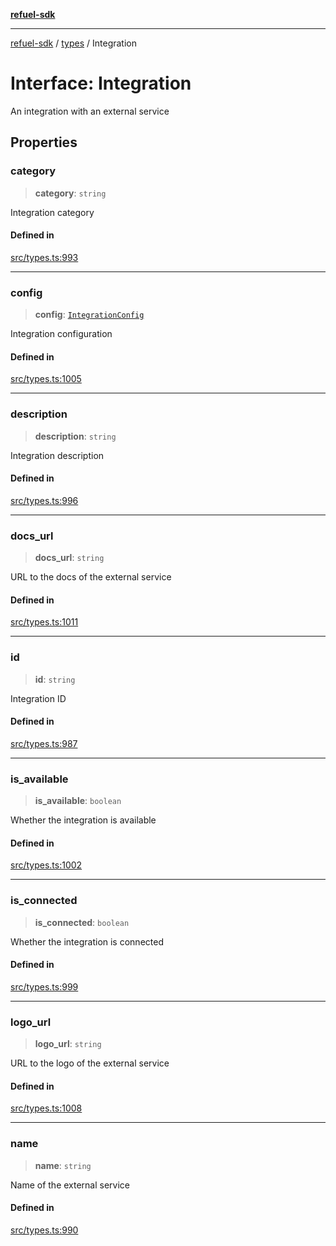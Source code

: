 [**refuel-sdk**](../../README.md)

***

[refuel-sdk](../../modules.md) / [types](../README.md) / Integration

# Interface: Integration

An integration with an external service

## Properties

### category

> **category**: `string`

Integration category

#### Defined in

[src/types.ts:993](https://github.com/refuel-ai/refuel-sdk/blob/992e715e614e75caa11e039ae8b03c5366ed7bea/src/types.ts#L993)

***

### config

> **config**: [`IntegrationConfig`](../type-aliases/IntegrationConfig.md)

Integration configuration

#### Defined in

[src/types.ts:1005](https://github.com/refuel-ai/refuel-sdk/blob/992e715e614e75caa11e039ae8b03c5366ed7bea/src/types.ts#L1005)

***

### description

> **description**: `string`

Integration description

#### Defined in

[src/types.ts:996](https://github.com/refuel-ai/refuel-sdk/blob/992e715e614e75caa11e039ae8b03c5366ed7bea/src/types.ts#L996)

***

### docs\_url

> **docs\_url**: `string`

URL to the docs of the external service

#### Defined in

[src/types.ts:1011](https://github.com/refuel-ai/refuel-sdk/blob/992e715e614e75caa11e039ae8b03c5366ed7bea/src/types.ts#L1011)

***

### id

> **id**: `string`

Integration ID

#### Defined in

[src/types.ts:987](https://github.com/refuel-ai/refuel-sdk/blob/992e715e614e75caa11e039ae8b03c5366ed7bea/src/types.ts#L987)

***

### is\_available

> **is\_available**: `boolean`

Whether the integration is available

#### Defined in

[src/types.ts:1002](https://github.com/refuel-ai/refuel-sdk/blob/992e715e614e75caa11e039ae8b03c5366ed7bea/src/types.ts#L1002)

***

### is\_connected

> **is\_connected**: `boolean`

Whether the integration is connected

#### Defined in

[src/types.ts:999](https://github.com/refuel-ai/refuel-sdk/blob/992e715e614e75caa11e039ae8b03c5366ed7bea/src/types.ts#L999)

***

### logo\_url

> **logo\_url**: `string`

URL to the logo of the external service

#### Defined in

[src/types.ts:1008](https://github.com/refuel-ai/refuel-sdk/blob/992e715e614e75caa11e039ae8b03c5366ed7bea/src/types.ts#L1008)

***

### name

> **name**: `string`

Name of the external service

#### Defined in

[src/types.ts:990](https://github.com/refuel-ai/refuel-sdk/blob/992e715e614e75caa11e039ae8b03c5366ed7bea/src/types.ts#L990)
